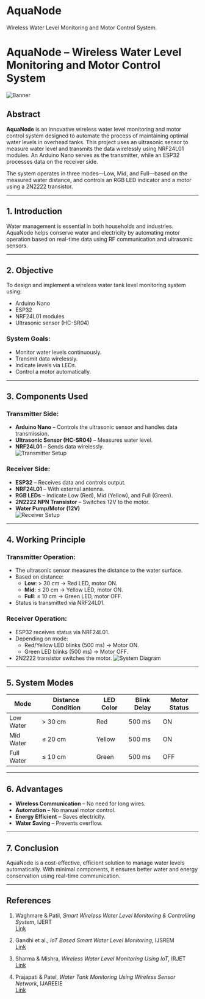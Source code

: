 # AquaNode
Wireless Water Level Monitoring and Motor Control System.
# AquaNode – Wireless Water Level Monitoring and Motor Control System

![Banner](images/image_1.jpg)

## Abstract

**AquaNode** is an innovative wireless water level monitoring and motor control system designed to automate the process of maintaining optimal water levels in overhead tanks. This project uses an ultrasonic sensor to measure water level and transmits the data wirelessly using NRF24L01 modules. An Arduino Nano serves as the transmitter, while an ESP32 processes data on the receiver side.

The system operates in three modes—Low, Mid, and Full—based on the measured water distance, and controls an RGB LED indicator and a motor using a 2N2222 transistor.

---

## 1. Introduction

Water management is essential in both households and industries. AquaNode helps conserve water and electricity by automating motor operation based on real-time data using RF communication and ultrasonic sensors.

---

## 2. Objective

To design and implement a wireless water tank level monitoring system using:

- Arduino Nano
- ESP32
- NRF24L01 modules
- Ultrasonic sensor (HC-SR04)

### System Goals:
- Monitor water levels continuously.
- Transmit data wirelessly.
- Indicate levels via LEDs.
- Control a motor automatically.

---

## 3. Components Used

### Transmitter Side:
- **Arduino Nano** – Controls the ultrasonic sensor and handles data transmission.  
- **Ultrasonic Sensor (HC-SR04)** – Measures water level.  
- **NRF24L01** – Sends data wirelessly.  
![Transmitter Setup](images/image_2.jpg)

### Receiver Side:
- **ESP32** – Receives data and controls output.  
- **NRF24L01** – With external antenna.  
- **RGB LEDs** – Indicate Low (Red), Mid (Yellow), and Full (Green).  
- **2N2222 NPN Transistor** – Switches 12V to the motor.  
- **Water Pump/Motor (12V)**  
![Receiver Setup](images/image_3.jpg)

---

## 4. Working Principle

### Transmitter Operation:
- The ultrasonic sensor measures the distance to the water surface.
- Based on distance:
  - **Low**: > 30 cm → Red LED, motor ON.
  - **Mid**: ≤ 20 cm → Yellow LED, motor ON.
  - **Full**: ≤ 10 cm → Green LED, motor OFF.
- Status is transmitted via NRF24L01.

### Receiver Operation:
- ESP32 receives status via NRF24L01.
- Depending on mode:
  - Red/Yellow LED blinks (500 ms) → Motor ON.
  - Green LED blinks (500 ms) → Motor OFF.
- 2N2222 transistor switches the motor.
![System Diagram](images/image_4.jpg)

---

## 5. System Modes

| Mode       | Distance Condition | LED Color | Blink Delay | Motor Status |
|------------|--------------------|-----------|-------------|--------------|
| Low Water  | > 30 cm            | Red       | 500 ms      | ON           |
| Mid Water  | ≤ 20 cm            | Yellow    | 500 ms      | ON           |
| Full Water | ≤ 10 cm            | Green     | 500 ms      | OFF          |

---

## 6. Advantages

- **Wireless Communication** – No need for long wires.
- **Automation** – No manual motor control.
- **Energy Efficient** – Saves electricity.
- **Water Saving** – Prevents overflow.

---

## 7. Conclusion

AquaNode is a cost-effective, efficient solution to manage water levels automatically. With minimal components, it ensures better water and energy conservation using real-time communication.

---

## References

1. Waghmare & Patil, *Smart Wireless Water Level Monitoring & Controlling System*, IJERT  
   [Link](https://www.ijert.org/smart-wireless-water-level-monitoring-controlling-system)

2. Gandhi et al., *IoT Based Smart Water Level Monitoring*, IJSREM  
   [Link](https://ijsrem.com/download/iot-based-smart-water-level-monitoring-and-control-system/)

3. Sharma & Mishra, *Wireless Water Level Monitoring Using IoT*, IRJET  
   [Link](https://www.irjet.net/archives/V7/i6/IRJET-V7I6243.pdf)

4. Prajapati & Patel, *Water Tank Monitoring Using Wireless Sensor Network*, IJAREEIE  
   [Link](https://www.ijareeie.com/)
